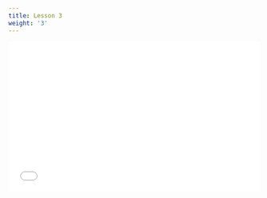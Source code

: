 ```yaml
---
title: Lesson 3
weight: '3'
---
```

<iframe height='300' scrolling='no' title='Graphics Assignment 3 - Bug Squish Game! Solution' src='//codepen.io/lsuddem/embed/eKyvxX/?height=300&theme-id=33799&default-tab=result&embed-version=2' frameborder='no' allowtransparency='true' allowfullscreen='true' style='width: 100%;'>See the Pen <a href='https://codepen.io/lsuddem/pen/eKyvxX/'>Graphics Assignment 3 - Bug Squish Game! Solution</a> by LSU DDEM (<a href='https://codepen.io/lsuddem'>@lsuddem</a>) on <a href='https://codepen.io'>CodePen</a>.

</iframe>
